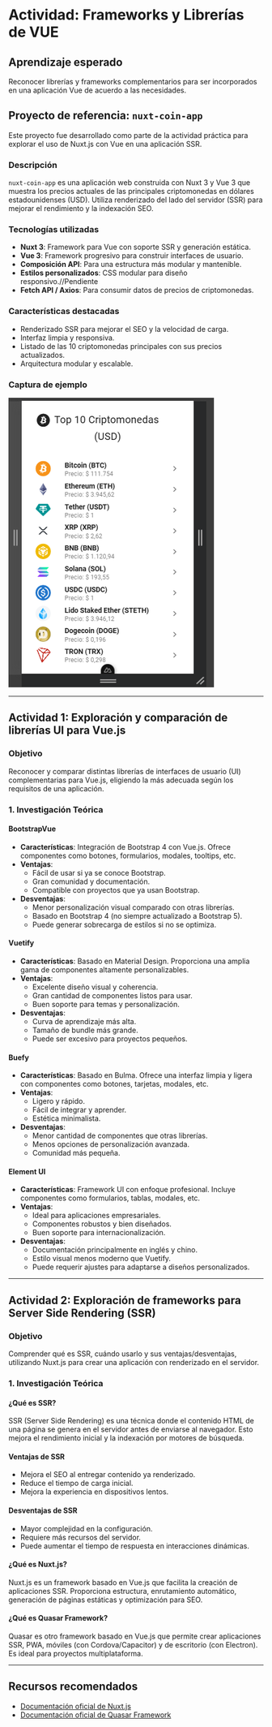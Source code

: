 # Actividad: Frameworks y Librerías de VUE

## Aprendizaje esperado
Reconocer librerías y frameworks complementarios para ser incorporados en una aplicación Vue de acuerdo a las necesidades.

## Proyecto de referencia: `nuxt-coin-app`

Este proyecto fue desarrollado como parte de la actividad práctica para explorar el uso de Nuxt.js con Vue en una aplicación SSR.

### Descripción
`nuxt-coin-app` es una aplicación web construida con Nuxt 3 y Vue 3 que muestra los precios actuales de las principales criptomonedas en dólares estadounidenses (USD). Utiliza renderizado del lado del servidor (SSR) para mejorar el rendimiento y la indexación SEO.

### Tecnologías utilizadas
- **Nuxt 3**: Framework para Vue con soporte SSR y generación estática.
- **Vue 3**: Framework progresivo para construir interfaces de usuario.
- **Composición API**: Para una estructura más modular y mantenible.
- **Estilos personalizados**: CSS modular para diseño responsivo.//Pendiente
- **Fetch API / Axios**: Para consumir datos de precios de criptomonedas.

### Características destacadas
- Renderizado SSR para mejorar el SEO y la velocidad de carga.
- Interfaz limpia y responsiva.
- Listado de las 10 criptomonedas principales con sus precios actualizados.
- Arquitectura modular y escalable.

### Captura de ejemplo
![Captura en modo pantalla pequeña](image.png)


---

## Actividad 1: Exploración y comparación de librerías UI para Vue.js

### Objetivo
Reconocer y comparar distintas librerías de interfaces de usuario (UI) complementarias para Vue.js, eligiendo la más adecuada según los requisitos de una aplicación.

### 1. Investigación Teórica

#### BootstrapVue
- **Características**: Integración de Bootstrap 4 con Vue.js. Ofrece componentes como botones, formularios, modales, tooltips, etc.
- **Ventajas**:
  - Fácil de usar si ya se conoce Bootstrap.
  - Gran comunidad y documentación.
  - Compatible con proyectos que ya usan Bootstrap.
- **Desventajas**:
  - Menor personalización visual comparado con otras librerías.
  - Basado en Bootstrap 4 (no siempre actualizado a Bootstrap 5).
  - Puede generar sobrecarga de estilos si no se optimiza.

#### Vuetify
- **Características**: Basado en Material Design. Proporciona una amplia gama de componentes altamente personalizables.
- **Ventajas**:
  - Excelente diseño visual y coherencia.
  - Gran cantidad de componentes listos para usar.
  - Buen soporte para temas y personalización.
- **Desventajas**:
  - Curva de aprendizaje más alta.
  - Tamaño de bundle más grande.
  - Puede ser excesivo para proyectos pequeños.

#### Buefy
- **Características**: Basado en Bulma. Ofrece una interfaz limpia y ligera con componentes como botones, tarjetas, modales, etc.
- **Ventajas**:
  - Ligero y rápido.
  - Fácil de integrar y aprender.
  - Estética minimalista.
- **Desventajas**:
  - Menor cantidad de componentes que otras librerías.
  - Menos opciones de personalización avanzada.
  - Comunidad más pequeña.

#### Element UI
- **Características**: Framework UI con enfoque profesional. Incluye componentes como formularios, tablas, modales, etc.
- **Ventajas**:
  - Ideal para aplicaciones empresariales.
  - Componentes robustos y bien diseñados.
  - Buen soporte para internacionalización.
- **Desventajas**:
  - Documentación principalmente en inglés y chino.
  - Estilo visual menos moderno que Vuetify.
  - Puede requerir ajustes para adaptarse a diseños personalizados.

---

## Actividad 2: Exploración de frameworks para Server Side Rendering (SSR)

### Objetivo
Comprender qué es SSR, cuándo usarlo y sus ventajas/desventajas, utilizando Nuxt.js para crear una aplicación con renderizado en el servidor.

### 1. Investigación Teórica

#### ¿Qué es SSR?
SSR (Server Side Rendering) es una técnica donde el contenido HTML de una página se genera en el servidor antes de enviarse al navegador. Esto mejora el rendimiento inicial y la indexación por motores de búsqueda.

#### Ventajas de SSR
- Mejora el SEO al entregar contenido ya renderizado.
- Reduce el tiempo de carga inicial.
- Mejora la experiencia en dispositivos lentos.

#### Desventajas de SSR
- Mayor complejidad en la configuración.
- Requiere más recursos del servidor.
- Puede aumentar el tiempo de respuesta en interacciones dinámicas.

#### ¿Qué es Nuxt.js?
Nuxt.js es un framework basado en Vue.js que facilita la creación de aplicaciones SSR. Proporciona estructura, enrutamiento automático, generación de páginas estáticas y optimización para SEO.

#### ¿Qué es Quasar Framework?
Quasar es otro framework basado en Vue.js que permite crear aplicaciones SSR, PWA, móviles (con Cordova/Capacitor) y de escritorio (con Electron). Es ideal para proyectos multiplataforma.

---

## Recursos recomendados
- [Documentación oficial de Nuxt.js](https://nuxt.com/docs)
- [Documentación oficial de Quasar Framework](https://quasar.dev)
